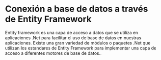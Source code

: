 # Conexión a base de datos a través de Entity Framework
Entity framework es una capa de acceso a datos que se utiliza en aplicaciones .Net para facilitar el uso de base de datos en nuestras aplicaciones.
Existe una gran variedad de módulos o paquetes .Net que utilizan los estandares de Entity Framework para implementar una capa de acceso a diferentes motores de base de datos..


<!--stackedit_data:
eyJoaXN0b3J5IjpbMTA5Mjk3NTIwMV19
-->